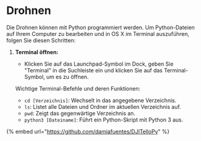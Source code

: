 # Drohnen

Die Drohnen können mit Python programmiert werden. Um Python-Dateien auf Ihrem Computer zu bearbeiten und in OS X im Terminal auszuführen, folgen Sie diesen Schritten:

1.  **Terminal öffnen:**

    * Klicken Sie auf das Launchpad-Symbol im Dock, geben Sie "Terminal" in die Suchleiste ein und klicken Sie auf das Terminal-Symbol, um es zu öffnen.

    Wichtige Terminal-Befehle und deren Funktionen:

    * `cd [Verzeichnis]`: Wechselt in das angegebene Verzeichnis.
    * `ls`: Listet alle Dateien und Ordner im aktuellen Verzeichnis auf.
    * `pwd`: Zeigt das gegenwärtige Verzeichnis an.
    * `python3 [Dateiname]`: Führt ein Python-Skript mit Python 3 aus.

{% embed url="https://github.com/damiafuentes/DJITelloPy" %}
